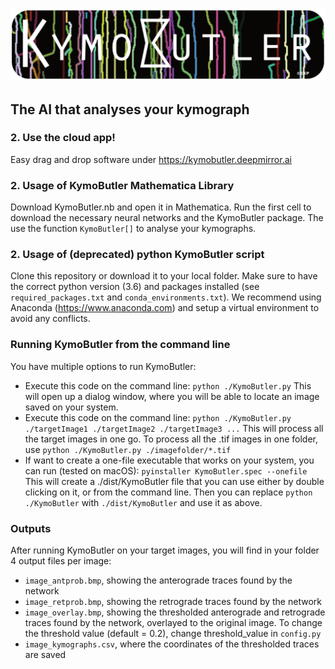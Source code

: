 ![alt text](misc/logo.png "KymoButler")
## The AI that analyses your kymograph
### 2. Use the cloud app!
Easy drag and drop software under https://kymobutler.deepmirror.ai
### 2. Usage of KymoButler Mathematica Library
Download KymoButler.nb and open it in Mathematica. Run the first cell to download the necessary neural networks and the KymoButler package. The use the function `KymoButler[]` to analyse your kymographs.
### 2. Usage of (deprecated) python KymoButler script
Clone this repository or download it to your local folder. Make sure to have the correct python version (3.6) and packages installed (see `required_packages.txt` and `conda_environments.txt`). We recommend using Anaconda (https://www.anaconda.com) and setup a virtual environment to avoid any conflicts.
### Running KymoButler from the command line
You have multiple options to run KymoButler:
* Execute this code on the command line:
`python ./KymoButler.py`
This will open up a dialog window, where you will be able to locate an image saved on your system.
* Execute this code on the command line:
`python ./KymoButler.py ./targetImage1 ./targetImage2 ./targetImage3 ...`
This will process all the target images in one go. To process all the .tif images in one folder, use
`python ./KymoButler.py ./imagefolder/*.tif`
* If want to create a one-file executable that works on your system, you can run (tested on macOS):
`pyinstaller KymoButler.spec --onefile`
This will create a ./dist/KymoButler file that you can use either by double clicking on it, or from the command line. Then you can replace
`python ./KymoButler` with `./dist/KymoButler`
and use it as above.
### Outputs
After running KymoButler on your target images, you will find in your folder 4 output files per image:
* `image_antprob.bmp`, showing the anterograde traces found by the network
* `image_retprob.bmp`, showing the retrograde traces found by the network
* `image_overlay.bmp`, showing the thresholded anterograde and retrograde traces found by the network, overlayed to the original image. To change the threshold value (default = 0.2), change threshold_value in `config.py`
* `image_kymographs.csv`, where the coordinates of the thresholded traces are saved


